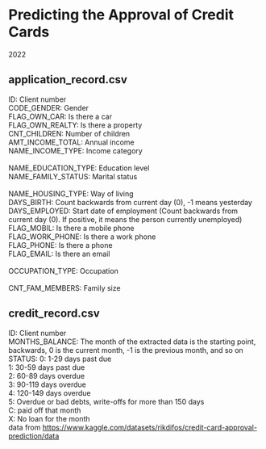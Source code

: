 # Predicting the Approval of Credit Cards
2022

## application_record.csv		
ID:	Client number <br />
CODE_GENDER:	Gender <br />
FLAG_OWN_CAR:	Is there a car	<br />
FLAG_OWN_REALTY: Is there a property <br />
CNT_CHILDREN:	Number of children <br />
AMT_INCOME_TOTAL: Annual income <br />
NAME_INCOME_TYPE: Income category <br />	
NAME_EDUCATION_TYPE:	Education level	<br />
NAME_FAMILY_STATUS: Marital status <br />	
NAME_HOUSING_TYPE:	Way of living	<br />
DAYS_BIRTH:	Count backwards from current day (0), -1 means yesterday <br />
DAYS_EMPLOYED:	Start date of employment (Count backwards from current day (0). If positive, it means the person currently unemployed) <br />
FLAG_MOBIL:	Is there a mobile phone	<br />
FLAG_WORK_PHONE:	Is there a work phone	<br />
FLAG_PHONE:	Is there a phone <br />
FLAG_EMAIL:	Is there an email <br />	
OCCUPATION_TYPE:	Occupation <br />	
CNT_FAM_MEMBERS:	Family size <br />	

## credit_record.csv		
ID:	Client number	<br />
MONTHS_BALANCE:	The month of the extracted data is the starting point, backwards, 0 is the current month, -1 is the previous month, and so on <br />
STATUS:	0: 1-29 days past due <br />
        1: 30-59 days past due <br />
        2: 60-89 days overdue <br />
        3: 90-119 days overdue <br />
        4: 120-149 days overdue <br />
        5: Overdue or bad debts, write-offs for more than 150 days <br />
        C: paid off that month <br />
        X: No loan for the month <br />
data from https://www.kaggle.com/datasets/rikdifos/credit-card-approval-prediction/data
